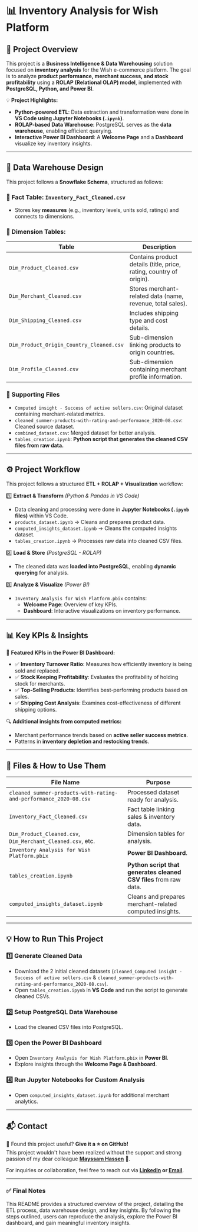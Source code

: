 # 📊 Inventory Analysis for Wish Platform  

## 🚀 Project Overview  
This project is a **Business Intelligence & Data Warehousing** solution focused on **inventory analysis** for the Wish e-commerce platform. The goal is to analyze **product performance, merchant success, and stock profitability** using a **ROLAP (Relational OLAP) model**, implemented with **PostgreSQL, Python, and Power BI**.  

💡 **Project Highlights:**  
- **Python-powered ETL**: Data extraction and transformation were done in **VS Code using Jupyter Notebooks (`.ipynb`)**.  
- **ROLAP-based Data Warehouse**: PostgreSQL serves as the **data warehouse**, enabling efficient querying.  
- **Interactive Power BI Dashboard**: A **Welcome Page** and a **Dashboard** visualize key inventory insights.  

---

## **📐 Data Warehouse Design**  
This project follows a **Snowflake Schema**, structured as follows:  

### **🔹 Fact Table: `Inventory_Fact_Cleaned.csv`**
- Stores key **measures** (e.g., inventory levels, units sold, ratings) and connects to dimensions.

### **🔸 Dimension Tables:**
| Table | Description |
|--------|------------|
| `Dim_Product_Cleaned.csv` | Contains product details (title, price, rating, country of origin). |
| `Dim_Merchant_Cleaned.csv` | Stores merchant-related data (name, revenue, total sales). |
| `Dim_Shipping_Cleaned.csv` | Includes shipping type and cost details. |
| `Dim_Product_Origin_Country_Cleaned.csv` | Sub-dimension linking products to origin countries. |
| `Dim_Profile_Cleaned.csv` | Sub-dimension containing merchant profile information. |

### **📂 Supporting Files**
- `Computed insight - Success of active sellers.csv`: Original dataset containing merchant-related metrics.
- `cleaned_summer-products-with-rating-and-performance_2020-08.csv`: Cleaned source dataset.
- `combined_dataset.csv`: Merged dataset for better analysis.
- `tables_creation.ipynb`: **Python script that generates the cleaned CSV files from raw data.**

---

## **⚙️ Project Workflow**
This project follows a structured **ETL + ROLAP + Visualization** workflow:

1️⃣ **Extract & Transform** *(Python & Pandas in VS Code)*  
   - Data cleaning and processing were done in **Jupyter Notebooks (`.ipynb` files)** within VS Code.  
   - `products_dataset.ipynb` → Cleans and prepares product data.  
   - `computed_insights_dataset.ipynb` → Cleans the computed insights dataset.  
   - `tables_creation.ipynb` → Processes raw data into cleaned CSV files.  

2️⃣ **Load & Store** *(PostgreSQL - ROLAP)*  
   - The cleaned data was **loaded into PostgreSQL**, enabling **dynamic querying** for analysis.

3️⃣ **Analyze & Visualize** *(Power BI)*  
   - `Inventory Analysis for Wish Platform.pbix` contains:
     - **Welcome Page**: Overview of key KPIs.
     - **Dashboard**: Interactive visualizations on inventory performance.

---

## **📊 Key KPIs & Insights**
📌 **Featured KPIs in the Power BI Dashboard:**
- ✅ **Inventory Turnover Ratio**: Measures how efficiently inventory is being sold and replaced.
- ✅ **Stock Keeping Profitability**: Evaluates the profitability of holding stock for merchants.
- ✅ **Top-Selling Products**: Identifies best-performing products based on sales.
- ✅ **Shipping Cost Analysis**: Examines cost-effectiveness of different shipping options.

🔍 **Additional insights from computed metrics:**
- Merchant performance trends based on **active seller success metrics**.
- Patterns in **inventory depletion and restocking trends**.

---

## **📂 Files & How to Use Them**
| File Name | Purpose |
|-----------|---------|
| `cleaned_summer-products-with-rating-and-performance_2020-08.csv` | Processed dataset ready for analysis. |
| `Inventory_Fact_Cleaned.csv` | Fact table linking sales & inventory data. |
| `Dim_Product_Cleaned.csv`, `Dim_Merchant_Cleaned.csv`, etc. | Dimension tables for analysis. |
| `Inventory Analysis for Wish Platform.pbix` | **Power BI Dashboard**. |
| `tables_creation.ipynb` | **Python script that generates cleaned CSV files** from raw data. |
| `computed_insights_dataset.ipynb` | Cleans and prepares merchant-related computed insights. |

---

## **💡 How to Run This Project**
### **1️⃣ Generate Cleaned Data**
- Download the 2 initial cleaned datasets (`cleaned_Computed insight - Success of active sellers.csv` & `cleaned_summer-products-with-rating-and-performance_2020-08.csv`).
- Open `tables_creation.ipynb` in **VS Code** and run the script to generate cleaned CSVs.

### **2️⃣ Setup PostgreSQL Data Warehouse**
- Load the cleaned CSV files into PostgreSQL.

### **3️⃣ Open the Power BI Dashboard**
- Open `Inventory Analysis for Wish Platform.pbix` in **Power BI**.
- Explore insights through the **Welcome Page & Dashboard**.

### **4️⃣ Run Jupyter Notebooks for Custom Analysis**
- Open `computed_insights_dataset.ipynb` for additional merchant analytics.

---

## **📬 Contact**
📢 Found this project useful? **Give it a ⭐ on GitHub!**  
This project wouldn't have been realized without the support and strong passion of my dear colleague **[Mayssam Hassen](https://www.linkedin.com/in/mayssam-hassen-58a615252/)** 🌟.

For inquiries or collaboration, feel free to reach out via **[LinkedIn](https://www.linkedin.com/in/ahmedmnaouer/) or [Email](ahmedmnaouer101@gmail.com)**.   

---

### **✅ Final Notes**
This README provides a structured overview of the project, detailing the ETL process, data warehouse design, and key insights. By following the steps outlined, users can reproduce the analysis, explore the Power BI dashboard, and gain meaningful inventory insights.
